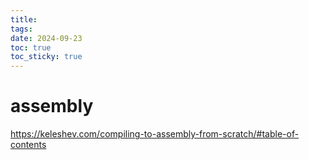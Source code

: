 ```yaml
---
title: 
tags: 
date: 2024-09-23
toc: true
toc_sticky: true
---
```


# assembly

https://keleshev.com/compiling-to-assembly-from-scratch/#table-of-contents